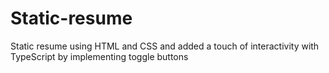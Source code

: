# Static-resume
Static resume using HTML and CSS and added a touch of interactivity with TypeScript by implementing toggle buttons
